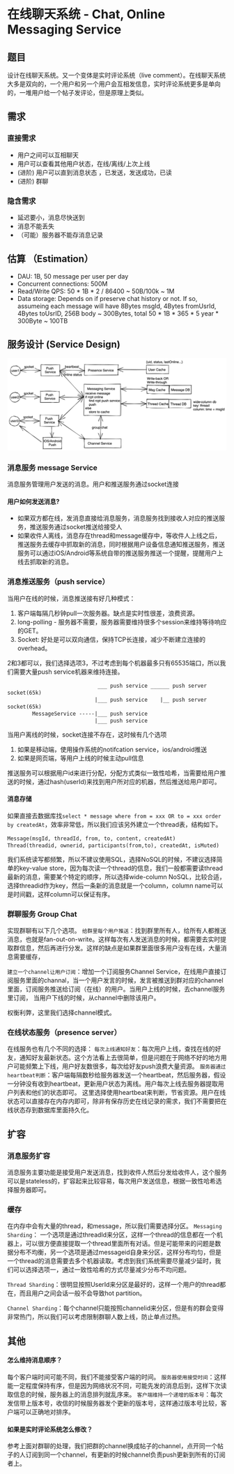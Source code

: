 # 在线聊天系统 - Chat, Online Messaging Service

## 题目
设计在线聊天系统。又一个变体是实时评论系统（live comment）。在线聊天系统大多是双向的，一个用户和另一个用户会互相发信息，实时评论系统更多是单向的，一堆用户给一个帖子发评论，但是原理上类似。

## 需求
### 直接需求
* 用户之间可以互相聊天
* 用户可以查看其他用户状态，在线/离线/上次上线
* (进阶) 用户可以直到消息状态 ，已发送，发送成功，已读
* (进阶) 群聊

### 隐含需求
* 延迟要小，消息尽快送到
* 消息不能丢失
* （可能）服务器不能存消息记录


## 估算 （Estimation）
* DAU: 1B, 50 message per user per day
* Concurrent connections: 500M
* Read/Write QPS: 50 * 1B * 2 / 86400 ~ 50B/100k ~ 1M
* Data storage: Depends on if preserve chat history or not. If so, assumeing each message will have 8Bytes msgId, 4Bytes fromUsrId, 4Bytes toUsrID, 256B body  ~  300Bytes, total 50 * 1B * 365 * 5 year * 300Byte ~ 100TB

## 服务设计 (Service Design)
![](../assets/chat.png)

### 消息服务 message Service
消息服务管理用户发送的消息。用户和推送服务通过socket连接
#### 用户如何发送消息?
* 如果双方都在线，发消息直接给消息服务，消息服务找到接收人对应的推送服务，推送服务通过socket推送给接受人
* 如果收件人离线，消息存在thread和message缓存中，等收件人上线之后，推送服务去缓存中抓取新的消息，同时根据用户设备信息通知推送服务，推送服务可以通过iOS/Android等系统自带的推送服务推送一个提醒，提醒用户上线去抓取新的消息。
	


### 消息推送服务（push service）
当用户在线的时候，消息推送接有好几种模式：
1. 客户端每隔几秒钟pull一次服务器。缺点是实时性很差，浪费资源。
2. long-polling - 服务器不需要，服务器需要维持很多个session来维持等待响应的GET。
3. Socket: 好处是可以双向通信，保持TCP长连接，减少不断建立连接的overhead。

2和3都可以，我们选择选项3，不过考虑到每个机器最多只有65535端口，所以我们需要大量push service机器来维持连接。
```
                             ___ push service ______ push server socket(65k)
                            |___ push service    |__ push server socket(65k)
        MessageService -----|___ push service 
                            |___ push service 
```

当用户离线的时候，socket连接不存在，这时候有几个选项
1. 如果是移动端，使用操作系统的notifcation service，ios/android推送
2. 如果是网页端，等用户上线的时候主动pull信息

推送服务可以根据用户id来进行分配，分配方式类似一致性哈希，当需要给用户推送的时候，通过hash(userId)来找到用户所对应的机器，然后推送给用户即可。

#### 消息存储
如果直接去数据库找`select * message where from = xxx OR to = xxx order by createdAt`，效率非常低，所以我们应该另外建立一个thread表，结构如下。
```
Message(msgId, threadId, from, to, content, createdAt)
Thread(threadid, ownerid, participants(from,to), createdAt, isMuted)
```
我们系统读写都频繁，所以不建议使用SQL，选择NoSQL的时候，不建议选择简单的key-value store，因为每次读一个thread的信息，我们一般都需要读thread最新的消息，需要某个特定的顺序，所以选择wide-column NoSQL，比较合适，选择threadid作为key，然后一条新的消息就是一个column，column name可以是时间戳，这样column可以保证有序。

### 群聊服务 Group Chat
实现群聊有以下几个选项。
`给群里每个用户推送`：找到群里所有人，给所有人都推送消息，也就是fan-out-on-write。这样每次有人发送消息的时候，都需要去实时提取群信息，然后再进行分发。这样的缺点是如果群里面很多用户没有在线，大量消息需要缓存，

`建立一个channel让用户订阅`：增加一个订阅服务Channel Service，在线用户直接订阅服务里面的channal，当一个用户发言的时候，发言被推送到群对应的channel里面，订阅服务推送给订阅（在线）的用户。当用户上线的时候，去channel服务里订阅， 当用户下线的时候，从channel中删除该用户。

权衡利弊，这里我们选择channel模式。

### 在线状态服务（presence server）
在线服务也有几个不同的选择：
`每次上线通知好友`：每次用户上线，查找在线的好友，通知好友最新状态。这个方法看上去很简单，但是问题在于网络不好的地方用户可能频繁上下线，用户好友数很多，每次给好友push浪费大量资源。
`服务器通过heartbeat判断`：客户端每隔数秒给服务器发送一个heartbeat，然后服务器，假设一分钟没有收到heartbeat，更新用户状态为离线。用户每次上线去服务器提取用户列表和他们的状态即可。
这里选择使用heartbeat来判断，节省资源。用户在线状态可以直接存在内存内即可，除非有保存历史在线记录的需求，我们不需要把在线状态存到数据库里面持久化。



## 扩容
### 消息服务扩容
消息服务主要功能是接受用户发送消息，找到收件人然后分发给收件人，这个服务可以是stateless的，扩容起来比较容易，每次用户发送信息，根据一致性哈希选择服务器即可。

### 缓存
在内存中会有大量的thread，和message，所以我们需要选择分区。
`Messaging Sharding`： 一个选项是通过threadId来分区，这样一个thread的信息都在一个机器上，可以很方便直接提取一个thread里面所有对话。但是可能带来的问题是数据分布不均衡，另一个选项是通过messageid自身来分区，这样分布均匀，但是一个thread的消息需要去多个机器读取。考虑到我们系统需要尽量减少延时，我们可以选择选项一，通过一致性哈希的方式尽量减少分布不均问题。

`Thread Sharding`：很明显按照UserId来分区是最好的，这样一个用户的thread都在，而且用户之间会话一般不会导致hot partition。

`Channel Sharding`：每个channel只能按照channelid来分区，但是有的群会变得非常热门，所以我们可以考虑限制群聊人数上线，防止单点过热。

## 其他
#### 怎么维持消息顺序？
每个客户端时间可能不同，我们不能接受客户端的时间。
`服务器使用接受时间`：这样能一定程度保持有序，但是因为网络状况不同，可能先发的消息后到，这样下次读取信息的时候，服务器上的消息排列就乱序来。
`客户端维持一个递增的版本号`：每次发信带上版本号，收信的时候服务器发个更新的版本号，这样通过版本号比较，客户端可以正确地对排序。


#### 如果是实时评论系统怎么修改？
参考上面对群聊的处理，我们把群的channel换成帖子的channel，点开同一个帖子的人订阅到同一个channel，有更新的时候channel负责push更新到所有的订阅者上。
